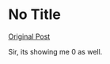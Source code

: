 # No Title

[Original Post](https://discourse.onlinedegree.iitm.ac.in/t/169029/565)

<p>Sir, its showing me 0 as well.</p>